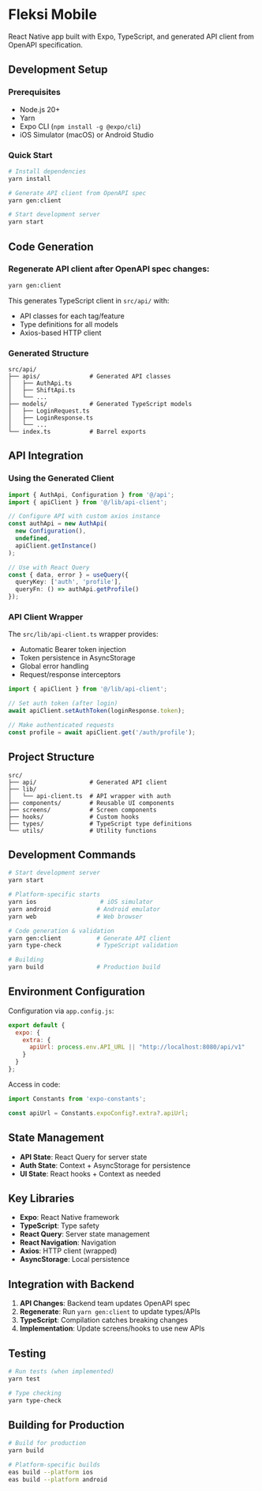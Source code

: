 # Fleksi Mobile

React Native app built with Expo, TypeScript, and generated API client from OpenAPI specification.

## Development Setup

### Prerequisites
- Node.js 20+
- Yarn
- Expo CLI (`npm install -g @expo/cli`)
- iOS Simulator (macOS) or Android Studio

### Quick Start
```bash
# Install dependencies
yarn install

# Generate API client from OpenAPI spec
yarn gen:client

# Start development server
yarn start
```

## Code Generation

### Regenerate API client after OpenAPI spec changes:
```bash
yarn gen:client
```

This generates TypeScript client in `src/api/` with:
- API classes for each tag/feature
- Type definitions for all models
- Axios-based HTTP client

### Generated Structure
```
src/api/
├── apis/              # Generated API classes
│   ├── AuthApi.ts
│   ├── ShiftApi.ts
│   └── ...
├── models/            # Generated TypeScript models
│   ├── LoginRequest.ts
│   ├── LoginResponse.ts
│   └── ...
└── index.ts           # Barrel exports
```

## API Integration

### Using the Generated Client

```typescript
import { AuthApi, Configuration } from '@/api';
import { apiClient } from '@/lib/api-client';

// Configure API with custom axios instance
const authApi = new AuthApi(
  new Configuration(),
  undefined,
  apiClient.getInstance()
);

// Use with React Query
const { data, error } = useQuery({
  queryKey: ['auth', 'profile'],
  queryFn: () => authApi.getProfile()
});
```

### API Client Wrapper

The `src/lib/api-client.ts` wrapper provides:
- Automatic Bearer token injection
- Token persistence in AsyncStorage
- Global error handling
- Request/response interceptors

```typescript
import { apiClient } from '@/lib/api-client';

// Set auth token (after login)
await apiClient.setAuthToken(loginResponse.token);

// Make authenticated requests
const profile = await apiClient.get('/auth/profile');
```

## Project Structure

```
src/
├── api/               # Generated API client
├── lib/
│   └── api-client.ts  # API wrapper with auth
├── components/        # Reusable UI components
├── screens/           # Screen components
├── hooks/             # Custom hooks
├── types/             # TypeScript type definitions
└── utils/             # Utility functions
```

## Development Commands

```bash
# Start development server
yarn start

# Platform-specific starts
yarn ios                  # iOS simulator
yarn android             # Android emulator  
yarn web                 # Web browser

# Code generation & validation
yarn gen:client          # Generate API client
yarn type-check          # TypeScript validation

# Building
yarn build               # Production build
```

## Environment Configuration

Configuration via `app.config.js`:

```javascript
export default {
  expo: {
    extra: {
      apiUrl: process.env.API_URL || "http://localhost:8080/api/v1"
    }
  }
};
```

Access in code:
```typescript
import Constants from 'expo-constants';

const apiUrl = Constants.expoConfig?.extra?.apiUrl;
```

## State Management

- **API State**: React Query for server state
- **Auth State**: Context + AsyncStorage for persistence
- **UI State**: React hooks + Context as needed

## Key Libraries

- **Expo**: React Native framework
- **TypeScript**: Type safety
- **React Query**: Server state management
- **React Navigation**: Navigation
- **Axios**: HTTP client (wrapped)
- **AsyncStorage**: Local persistence

## Integration with Backend

1. **API Changes**: Backend team updates OpenAPI spec
2. **Regenerate**: Run `yarn gen:client` to update types/APIs
3. **TypeScript**: Compilation catches breaking changes
4. **Implementation**: Update screens/hooks to use new APIs

## Testing

```bash
# Run tests (when implemented)
yarn test

# Type checking
yarn type-check
```

## Building for Production

```bash
# Build for production
yarn build

# Platform-specific builds
eas build --platform ios
eas build --platform android
```